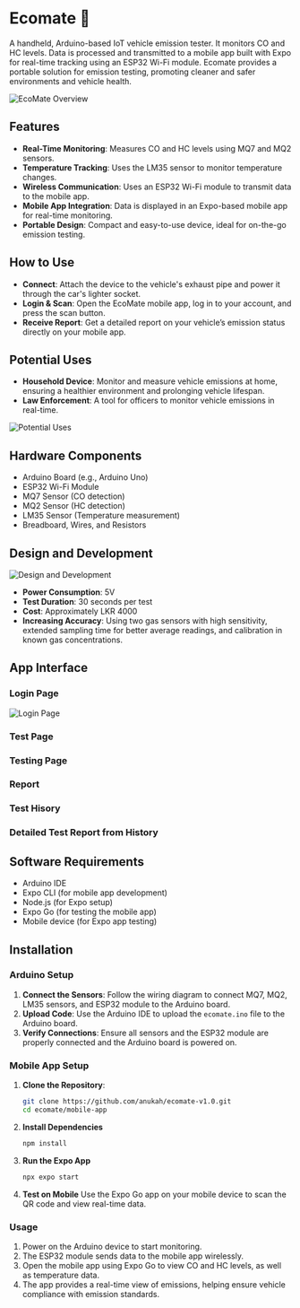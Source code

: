 # Ecomate 🌿

A handheld, Arduino-based IoT vehicle emission tester. It monitors CO and HC levels. Data is processed and transmitted to a mobile app built with Expo for real-time tracking using an ESP32 Wi-Fi module. Ecomate provides a portable solution for emission testing, promoting cleaner and safer environments and vehicle health.

![EcoMate Overview](read-me-images/1.png)

## Features

- **Real-Time Monitoring**: Measures CO and HC levels using MQ7 and MQ2 sensors.
- **Temperature Tracking**: Uses the LM35 sensor to monitor temperature changes.
- **Wireless Communication**: Uses an ESP32 Wi-Fi module to transmit data to the mobile app.
- **Mobile App Integration**: Data is displayed in an Expo-based mobile app for real-time monitoring.
- **Portable Design**: Compact and easy-to-use device, ideal for on-the-go emission testing.

## How to Use

- **Connect**: Attach the device to the vehicle's exhaust pipe and power it through the car's lighter socket.
- **Login & Scan**: Open the EcoMate mobile app, log in to your account, and press the scan button.
- **Receive Report**: Get a detailed report on your vehicle’s emission status directly on your mobile app.

## Potential Uses

- **Household Device**: Monitor and measure vehicle emissions at home, ensuring a healthier environment and prolonging vehicle lifespan.
- **Law Enforcement**: A tool for officers to monitor vehicle emissions in real-time.

![Potential Uses](read-me-images/2.png)

## Hardware Components

- Arduino Board (e.g., Arduino Uno)
- ESP32 Wi-Fi Module
- MQ7 Sensor (CO detection)
- MQ2 Sensor (HC detection)
- LM35 Sensor (Temperature measurement)
- Breadboard, Wires, and Resistors

## Design and Development

![Design and Development](read-me-images/3.png)

- **Power Consumption**: 5V
- **Test Duration**: 30 seconds per test
- **Cost**: Approximately LKR 4000
- **Increasing Accuracy**: Using two gas sensors with high sensitivity, extended sampling time for better average readings, and calibration in known gas concentrations.

## App Interface

### Login Page
![Login Page](read-me-images/app-interface/login.png)
### Test Page

### Testing Page

### Report

### Test Hisory

### Detailed Test Report from History


## Software Requirements

- Arduino IDE
- Expo CLI (for mobile app development)
- Node.js (for Expo setup)
- Expo Go (for testing the mobile app)
- Mobile device (for Expo app testing)

## Installation

### Arduino Setup

1. **Connect the Sensors**: Follow the wiring diagram to connect MQ7, MQ2, LM35 sensors, and ESP32 module to the Arduino board.
2. **Upload Code**: Use the Arduino IDE to upload the `ecomate.ino` file to the Arduino board.
3. **Verify Connections**: Ensure all sensors and the ESP32 module are properly connected and the Arduino board is powered on.

### Mobile App Setup

1. **Clone the Repository**:
   ```bash
   git clone https://github.com/anukah/ecomate-v1.0.git
   cd ecomate/mobile-app
   ```
2. **Install Dependencies**
   ```bash
   npm install
   ```
3. **Run the Expo App**
   ```bash
   npx expo start
   ```
4. **Test on Mobile**
   Use the Expo Go app on your mobile device to scan the QR code and view real-time data.

### Usage

1. Power on the Arduino device to start monitoring.
2. The ESP32 module sends data to the mobile app wirelessly.
3. Open the mobile app using Expo Go to view CO and HC levels, as well as temperature data.
4. The app provides a real-time view of emissions, helping ensure vehicle compliance with emission standards.
  

